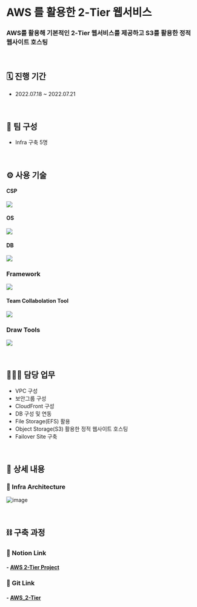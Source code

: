 # AWS 를 활용한 2-Tier 웹서비스
### AWS를 활용해 기본적인 2-Tier 웹서비스를 제공하고 S3를 활용한 정적 웹사이트 호스팅   


</br>

## 🗓️ 진행 기간
- 2022.07.18 ~ 2022.07.21

</br>

## 👥 팀 구성
- Infra 구축 5명

</br>

## ⚙️ 사용 기술
#### CSP
<img src="https://img.shields.io/badge/Amazon AWS-232F3E?style=for-the-badge&logo=Amazon AWS&logoColor=white"> <!--AWS-->

#### OS
<img src="https://img.shields.io/badge/Amazon Linux 2-232F3E?style=for-the-badge&logo=Amazon AWS&logoColor=white"> <!--amazon linux-->

#### DB
<img src="https://img.shields.io/badge/mysql-4479A1?style=for-the-badge&logo=mysql&logoColor=white">  <!--mysql-->

### Framework
<img src="https://img.shields.io/badge/Spring-6DB33F?style=for-the-badge&logo=Spring&logoColor=white">  <!--spring-->

#### Team Collabolation Tool
<img src="https://img.shields.io/badge/Notion-000000?style=for-the-badge&logo=Notion&logoColor=white"> <!--Notion-->

### Draw Tools
<img src="https://img.shields.io/badge/Drawio-000000?style=for-the-badge&logo=Drawio&logoColor=white"> <!--Drawio-->

</br>

## 🙋🏻‍♂️ 담당 업무
- VPC 구성
- 보안그룹 구성
- CloudFront 구성
- DB 구성 및 연동
- File Storage(EFS) 활용
- Object Storage(S3) 활용한 정적 웹사이트 호스팅
- Failover Site 구축

</br>

## 📝 상세 내용 
### 📌 Infra Architecture
![image](https://user-images.githubusercontent.com/117608997/216248452-0276c98e-28c6-4fcd-ba14-f258a841c4a7.png)

</br>

## ⛓️ 구축 과정
### 🔗 Notion Link
#### - [AWS 2-Tier Project](https://glen-party-257.notion.site/AWS-b2a7a45238bf4b16971a37967451fbd2)

### 🔗 Git Link
#### - [AWS_2-Tier](https://github.com/signaturejinn/AWS_3-Tier_Infra/tree/main/AWS_3-Tier)

</br>
